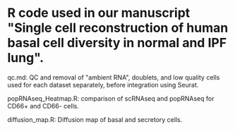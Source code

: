 # R code used in our manuscript "Single cell reconstruction of human basal cell diversity in normal and IPF lung".

qc.md: QC and removal of "ambient RNA", doublets, and low quality cells used for each dataset separately, before integration using Seurat.

popRNAseq_Heatmap.R: comparison of scRNAseq and popRNAseq for CD66+ and CD66- cells.

diffusion_map.R: Diffusion map of basal and secretory cells.

